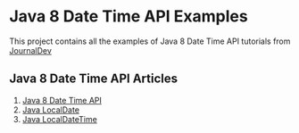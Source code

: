 # Java 8 Date Time API Examples

This project contains all the examples of Java 8 Date Time API tutorials from [JournalDev](https://www.journaldev.com)

## Java 8 Date Time API Articles

1. [Java 8 Date Time API](https://www.journaldev.com/2800/java-8-date-localdate-localdatetime-instant)
2. [Java LocalDate](https://www.journaldev.com/16896/java-localdate)
3. [Java LocalDateTime](https://www.journaldev.com/16913/java-localdatetime)
